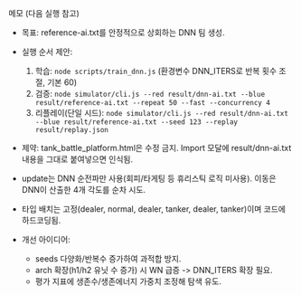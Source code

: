 메모 (다음 실행 참고)

- 목표: reference-ai.txt를 안정적으로 상회하는 DNN 팀 생성.
- 실행 순서 제안:
  1) 학습: `node scripts/train_dnn.js` (환경변수 DNN_ITERS로 반복 횟수 조절, 기본 60)
  2) 검증: `node simulator/cli.js --red result/dnn-ai.txt --blue result/reference-ai.txt --repeat 50 --fast --concurrency 4`
  3) 리플레이(단일 시드): `node simulator/cli.js --red result/dnn-ai.txt --blue result/reference-ai.txt --seed 123 --replay result/replay.json`

- 제약: tank_battle_platform.html은 수정 금지. Import 모달에 result/dnn-ai.txt 내용을 그대로 붙여넣으면 인식됨.
- update는 DNN 순전파만 사용(회피/타게팅 등 휴리스틱 로직 미사용). 이동은 DNN이 산출한 4개 각도를 순차 시도.
- 타입 배치는 고정(dealer, normal, dealer, tanker, dealer, tanker)이며 코드에 하드코딩됨.

- 개선 아이디어:
  - seeds 다양화/반복수 증가하여 과적합 방지.
  - arch 확장(h1/h2 유닛 수 증가) 시 WN 급증 -> DNN_ITERS 확장 필요.
  - 평가 지표에 생존수/생존에너지 가중치 조정해 탐색 유도.
